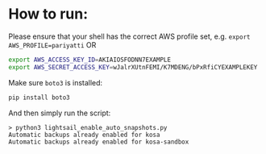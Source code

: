 # How to run:

Please ensure that your shell has the correct AWS profile set, e.g. `export AWS_PROFILE=pariyatti`
OR

```bash
export AWS_ACCESS_KEY_ID=AKIAIOSFODNN7EXAMPLE
export AWS_SECRET_ACCESS_KEY=wJalrXUtnFEMI/K7MDENG/bPxRfiCYEXAMPLEKEY
```

Make sure `boto3` is installed:

```bash
pip install boto3
```

And then simply run the script:

```
> python3 lightsail_enable_auto_snapshots.py
Automatic backups already enabled for kosa
Automatic backups already enabled for kosa-sandbox
```
